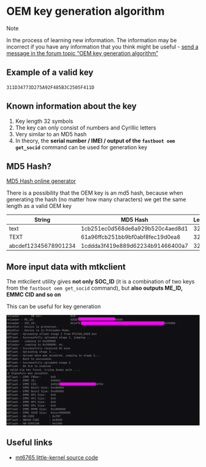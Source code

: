 # OEM key generation algorithm
> [!NOTE]
> In the process of learning new information. The information may be incorrect
> if you have any information that you think might be useful - [send a message in the forum topic “OEM key generation algorithm”](https://github.com/orgs/moto-penangf/discussions/10)

## Example of a valid key
```text
311D34773D275A92F485B3C2505F411D
```

## Known information about the key
1. Key length 32 symbols
2. The key can only consist of numbers and Cyrillic letters
3. Very similar to an MD5 hash
4. In theory, the **serial number / IMEI / output of the ```fastboot oem get_socid```** command can be used for generation key

## MD5 Hash?
[MD5 Hash online generator](https://www.md5hashgenerator.com/)

There is a possibility that the OEM key is an md5 hash, because when generating the hash (no matter how many characters) we get the same length as a valid OEM key

| String               | MD5 Hash                          | Length |
|----------------------|-----------------------------------|--------|
| text                 | 1cb251ec0d568de6a929b520c4aed8d1  | 32     |
| TEXT                 | 61a96ffcb251bb9bf0abf8fec19d0ea8  | 32     |
| abcdef12345678901234 | 1cddda3f419e889d62234b91466400a7  | 32     |

## More input data with mtkclient
The mtkclient utility gives **not only SOC_ID** (it is a combination of two keys from the ```fastboot oem get_socid``` command), but **also outputs ME_ID, EMMC CID and so on**

This can be useful for key generation

![mtkclient-keys-info.png](../files/assets/mtkclient-keys-info.png)

## Useful links
- [mt6765 little-kernel source code](https://github.com/moto-penangf/lk-mt6765)